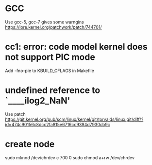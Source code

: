 # GCC
Use gcc-5, gcc-7 gives some warngins
https://lore.kernel.org/patchwork/patch/744701/

# cc1: error: code model kernel does not support PIC mode
Add -fno-pie to KBUILD_CFLAGS in Makefile

# undefined reference to `____ilog2_NaN'
Use patch
https://git.kernel.org/pub/scm/linux/kernel/git/torvalds/linux.git/diff/?id=474c90156c8dcc2fa815e6716cc9394d7930cb9c

# create node
sudo mknod /dev/chrdev c 700 0
sudo chmod a+rw /dev/chrdev
